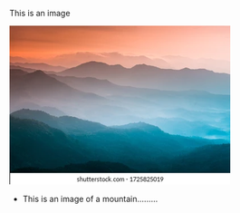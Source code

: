 This is an image

![This is an image of a mountain](img/mountain.jpeg)

- This is an image of a mountain.........

